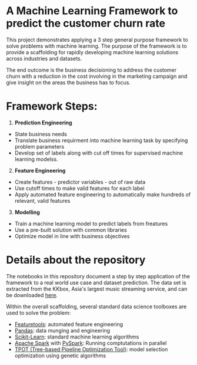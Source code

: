 # A Machine Learning Framework to predict the customer churn rate


This project demonstrates applying a 3 step general purpose framework to solve problems with machine learning. The purpose of the framework is to provide a scaffolding for rapidly developing machine learning solutions across industries and datasets. 

The end outcome is the business decisioning to address the customer churn with a reduction in the cost involving in the marketing campaign and give insight on the areas the business has to focus. 

# Framework Steps: 

1. __Prediction Engineering__
  * State business needs
  * Translate business requirment into machine learning task by specifying problem parameters
  * Develop set of labels along with cut off times for supervised machine learning modelss. 
2. __Feature Engineering__
  * Create features - predictor variables - out of raw data
  * Use cutoff times to make valid features for each label
  * Apply automated feature engineering to automatically make hundreds of relevant, valid features
3. __Modelling__
  * Train a machine learning model to predict labels from freatures
  * Use a pre-built solution with common libraries
  * Optimize model in line with business objectives
  
  
  # Details about the repository
  
  The notebooks in this repository document a step by step application of the framework to a real world use case and dataset prediction. The data set is extracted from the KKbox, Asia's largest music streaming service, and can be downloaded [here](https://www.kaggle.com/c/kkbox-churn-prediction-challenge/data). 
  
Within the overall scaffolding, several standard data science toolboxes are used to solve the problem:

* [Featuretools](https://docs.featuretools.com/#): automated feature engineering
* [Pandas](https://pandas.pydata.org): data munging and engineering
* [Scikit-Learn](http://scikit-learn.org/stable/documentation.html): standard machine learning algorithms
* [Apache Spark](https://spark.apache.org/documentation.html) with [PySpark](https://spark.apache.org/docs/latest/api/python/index.html): Running comptutations in parallel
* [TPOT (Tree-based Pipeline Optimization Tool)](https://github.com/EpistasisLab/tpot): model selection optimization using genetic algorithms


